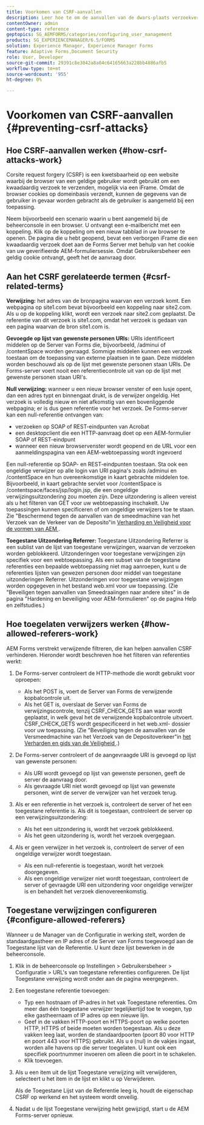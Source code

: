 ```yaml
---
title: Voorkomen van CSRF-aanvallen
description: Leer hoe te om de aanvallen van de dwars-plaats verzoekvervalsing (CSRF) te verhinderen en gebruikersgegevens te beschermen worden gecompromitteerd.
contentOwner: admin
content-type: reference
geptopics: SG_AEMFORMS/categories/configuring_user_management
products: SG_EXPERIENCEMANAGER/6.5/FORMS
solution: Experience Manager, Experience Manager Forms
feature: Adaptive Forms,Document Security
role: User, Developer
source-git-commit: 29391c8e3042a8a04c64165663a228bb4886afb5
workflow-type: tm+mt
source-wordcount: '955'
ht-degree: 0%

---
```


# Voorkomen van CSRF-aanvallen {#preventing-csrf-attacks}

## Hoe CSRF-aanvallen werken {#how-csrf-attacks-work}

Corsite request forgery (CSRF) is een kwetsbaarheid op een website waarbij de browser van een geldige gebruiker wordt gebruikt om een kwaadaardig verzoek te verzenden, mogelijk via een iFrame. Omdat de browser cookies op domeinbasis verzendt, kunnen de gegevens van de gebruiker in gevaar worden gebracht als de gebruiker is aangemeld bij een toepassing.

Neem bijvoorbeeld een scenario waarin u bent aangemeld bij de beheerconsole in een browser. U ontvangt een e-mailbericht met een koppeling. Klik op de koppeling om een nieuw tabblad in uw browser te openen. De pagina die u hebt geopend, bevat een verborgen iFrame die een kwaadaardig verzoek doet aan de Forms Server met behulp van het cookie van uw geverifieerde AEM-formuliersessie. Omdat Gebruikersbeheer een geldig cookie ontvangt, geeft het de aanvraag door.

## Aan het CSRF gerelateerde termen {#csrf-related-terms}

**Verwijzing:** het adres van de bronpagina waarvan een verzoek komt. Een webpagina op site1.com bevat bijvoorbeeld een koppeling naar site2.com. Als u op de koppeling klikt, wordt een verzoek naar site2.com geplaatst. De referentie van dit verzoek is site1.com, omdat het verzoek is gedaan van een pagina waarvan de bron site1.com is.

**Gevoegde op lijst van gewenste personen URIs:** URIs identificeert middelen op de Server van Forms die, bijvoorbeeld, /adminui of /contentSpace worden gevraagd. Sommige middelen kunnen een verzoek toestaan om de toepassing van externe plaatsen in te gaan. Deze middelen worden beschouwd als op de lijst met gewenste personen staan URIs. De Forms-server voert nooit een referentiecontrole uit van op de lijst met gewenste personen staan URI&#39;s.

**Null verwijzing:** wanneer u een nieuw browser venster of een lusje opent, dan een adres typt en binnengaat drukt, is de verwijzer ongeldig. Het verzoek is volledig nieuw en niet afkomstig van een bovenliggende webpagina; er is dus geen referentie voor het verzoek. De Forms-server kan een null-referentie ontvangen van:

* verzoeken op SOAP of REST-eindpunten van Acrobat
* een desktopclient die een HTTP-aanvraag doet op een AEM-formulier SOAP of REST-eindpunt
* wanneer een nieuw browservenster wordt geopend en de URL voor een aanmeldingspagina van een AEM-webtoepassing wordt ingevoerd

Een null-referentie op SOAP- en REST-eindpunten toestaan. Sta ook een ongeldige verwijzer op alle login van URI pagina&#39;s zoals /adminui en /contentSpace en hun overeenkomstige in kaart gebrachte middelen toe. Bijvoorbeeld, in kaart gebrachte servlet voor /contentSpace is /contentspace/faces/jsp/login.jsp, die een ongeldige verwijzingsuitzondering zou moeten zijn. Deze uitzondering is alleen vereist als u het filteren van GET voor uw webtoepassing inschakelt. Uw toepassingen kunnen specificeren of om ongeldige verwijzers toe te staan. Zie &quot;Beschermend tegen de aanvallen van de smeedmachine van het Verzoek van de Verkeer van de Deposito&quot;in [ Verharding en Veiligheid voor de vormen van AEM ](https://help.adobe.com/en_US/livecycle/11.0/HardeningSecurity/index.html).

**Toegestane Uitzondering Referrer:** Toegestane Uitzondering Referrer is een sublist van de lijst van toegestane verwijzingen, waarvan de verzoeken worden geblokkeerd. Uitzonderingen voor toegestane verwijzingen zijn specifiek voor een webtoepassing. Als een subset van de toegestane referenties een bepaalde webtoepassing niet mag aanroepen, kunt u de referenties lijsten van gewezen personen door middel van toegestane uitzonderingen Referrer. Uitzonderingen voor toegestane verwijzingen worden opgegeven in het bestand web.xml voor uw toepassing. (Zie &quot;Beveiligen tegen aanvallen van Smeedraaiingen naar andere sites&quot; in de pagina &quot;Hardening en beveiliging voor AEM-formulieren&quot; op de pagina Help en zelfstudies.)

## Hoe toegelaten verwijzers werken {#how-allowed-referers-work}

AEM Forms verstrekt verwijzende filtreren, die kan helpen aanvallen CSRF verhinderen. Hieronder wordt beschreven hoe het filteren van referenties werkt:

1. De Forms-server controleert de HTTP-methode die wordt gebruikt voor oproepen:

   * Als het POST is, voert de Server van Forms de verwijzende kopbalcontrole uit.
   * Als het GET is, overslaat de Server van Forms de verwijzingscontrole, tenzij CSRF_CHECK_GETS aan waar wordt geplaatst, in welk geval het de verwijzende kopbalcontrole uitvoert. CSRF_CHECK_GETS wordt gespecificeerd in het web.xml- dossier voor uw toepassing. (Zie &quot;Beveiliging tegen de aanvallen van de Versmeedmachine van het Verzoek van de Depositoverkeer&quot;in [ het Verharden en gids van de Veiligheid ](https://help.adobe.com/en_US/livecycle/11.0/HardeningSecurity/index.html).)

1. De Forms-server controleert of de aangevraagde URI is gevoegd op lijst van gewenste personen:

   * Als URI wordt gevoegd op lijst van gewenste personen, geeft de server de aanvraag door.
   * Als gevraagde URI niet wordt gevoegd op lijst van gewenste personen, wint de server de verwijzer van het verzoek terug.

1. Als er een referentie in het verzoek is, controleert de server of het een toegestane referentie is. Als dit is toegestaan, controleert de server op een verwijzingsuitzondering:

   * Als het een uitzondering is, wordt het verzoek geblokkeerd.
   * Als het geen uitzondering is, wordt het verzoek overgegaan.

1. Als er geen verwijzer in het verzoek is, controleert de server of een ongeldige verwijzer wordt toegestaan.

   * Als een null-referentie is toegestaan, wordt het verzoek doorgegeven.
   * Als een ongeldige verwijzer niet wordt toegestaan, controleert de server of gevraagde URI een uitzondering voor ongeldige verwijzer is en behandelt het verzoek dienovereenkomstig.

## Toegestane verwijzingen configureren {#configure-allowed-referers}

Wanneer u de Manager van de Configuratie in werking stelt, worden de standaardgastheer en IP adres of de Server van Forms toegevoegd aan de Toegestane lijst van de Referentie. U kunt deze lijst bewerken in de beheerconsole.

1. Klik in de beheerconsole op Instellingen > Gebruikersbeheer > Configuratie > URL&#39;s van toegestane referenties configureren. De lijst Toegestane verwijzing wordt onder aan de pagina weergegeven.
1. Een toegestane referentie toevoegen:

   * Typ een hostnaam of IP-adres in het vak Toegestane referenties. Om meer dan één toegestane verwijzer tegelijkertijd toe te voegen, typ elke gastheernaam of IP adres op een nieuwe lijn.
   * Geef in de vakken HTTP-poort en HTTPS-poort op welke poorten HTTP, HTTPS of beide moeten worden toegestaan. Als u deze vakken leeg laat, worden de standaardpoorten (poort 80 voor HTTP en poort 443 voor HTTPS) gebruikt. Als u `0` (nul) in de vakjes ingaat, worden alle havens op die server toegelaten. U kunt ook een specifiek poortnummer invoeren om alleen die poort in te schakelen.
   * Klik toevoegen.

1. Als u een item uit de lijst Toegestane verwijzing wilt verwijderen, selecteert u het item in de lijst en klikt u op Verwijderen.

   Als de Toegestane Lijst van de Referentie leeg is, houdt de eigenschap CSRF op werkend en het systeem wordt onveilig.

1. Nadat u de lijst Toegestane verwijzing hebt gewijzigd, start u de AEM Forms-server opnieuw.
